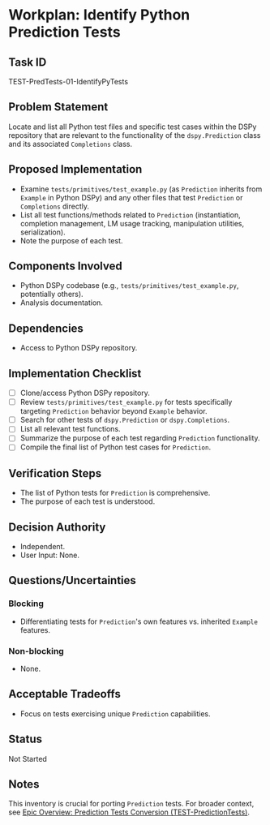 # Workplan: Identify Python Prediction Tests

## Task ID
TEST-PredTests-01-IdentifyPyTests

## Problem Statement
Locate and list all Python test files and specific test cases within the DSPy repository that are relevant to the functionality of the `dspy.Prediction` class and its associated `Completions` class.

## Proposed Implementation
- Examine `tests/primitives/test_example.py` (as `Prediction` inherits from `Example` in Python DSPy) and any other files that test `Prediction` or `Completions` directly.
- List all test functions/methods related to `Prediction` (instantiation, completion management, LM usage tracking, manipulation utilities, serialization).
- Note the purpose of each test.

## Components Involved
- Python DSPy codebase (e.g., `tests/primitives/test_example.py`, potentially others).
- Analysis documentation.

## Dependencies
- Access to Python DSPy repository.

## Implementation Checklist
- [ ] Clone/access Python DSPy repository.
- [ ] Review `tests/primitives/test_example.py` for tests specifically targeting `Prediction` behavior beyond `Example` behavior.
- [ ] Search for other tests of `dspy.Prediction` or `dspy.Completions`.
- [ ] List all relevant test functions.
- [ ] Summarize the purpose of each test regarding `Prediction` functionality.
- [ ] Compile the final list of Python test cases for `Prediction`.

## Verification Steps
- The list of Python tests for `Prediction` is comprehensive.
- The purpose of each test is understood.

## Decision Authority
- Independent.
- User Input: None.

## Questions/Uncertainties
### Blocking
- Differentiating tests for `Prediction`'s own features vs. inherited `Example` features.
### Non-blocking
- None.

## Acceptable Tradeoffs
- Focus on tests exercising unique `Prediction` capabilities.

## Status
Not Started

## Notes
This inventory is crucial for porting `Prediction` tests.
For broader context, see [Epic Overview: Prediction Tests Conversion (TEST-PredictionTests)](../../docs/planning/workplans/TEST-PredictionTests.md).